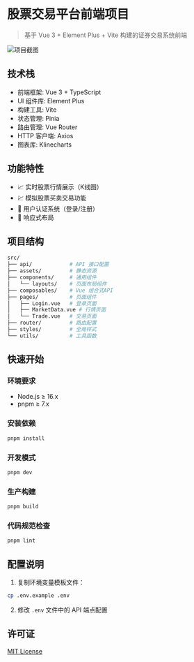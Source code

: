 # 股票交易平台前端项目

> 基于 Vue 3 + Element Plus + Vite 构建的证券交易系统前端

![项目截图]()

## 技术栈

- 前端框架: Vue 3 + TypeScript
- UI 组件库: Element Plus
- 构建工具: Vite
- 状态管理: Pinia
- 路由管理: Vue Router
- HTTP 客户端: Axios
- 图表库: Klinecharts

## 功能特性

- 📈 实时股票行情展示（K线图）
- 💹 模拟股票买卖交易功能
- 🔐 用户认证系统（登录/注册）
- 📱 响应式布局

## 项目结构

```bash
src/
├── api/            # API 接口配置
├── assets/         # 静态资源
├── components/     # 通用组件
│   └── layouts/    # 页面布局组件
├── composables/    # Vue 组合式API
├── pages/          # 页面组件
│   ├── Login.vue   # 登录页面
│   ├── MarketData.vue # 行情页面
│   └── Trade.vue   # 交易页面
├── router/         # 路由配置
├── styles/         # 全局样式
└── utils/          # 工具函数
```

## 快速开始

### 环境要求

- Node.js ≥ 16.x
- pnpm ≥ 7.x

### 安装依赖

```bash
pnpm install
```

### 开发模式

```bash
pnpm dev
```

### 生产构建

```bash
pnpm build
```

### 代码规范检查

```bash
pnpm lint
```

## 配置说明

1. 复制环境变量模板文件：
```bash
cp .env.example .env
```
2. 修改 `.env` 文件中的 API 端点配置

## 许可证

[MIT License](LICENSE)
